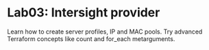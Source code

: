 # Lab03: Intersight provider

Learn how to create server profiles, IP and MAC pools.
Try advanced Terraform concepts like count and for_each metarguments.